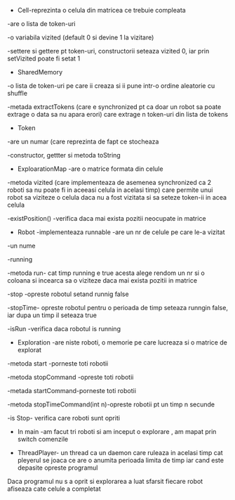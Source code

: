 
* Cell-reprezinta o celula din matricea ce trebuie compleata
 
 -are o lista de token-uri
 
 -o variabila vizited (default 0 si devine 1 la vizitare)
 
 -settere si gettere pt token-uri, constructorii seteaza vizited 0, iar prin setVizited poate fi setat 1
 
 * SharedMemory
 
-o lista de token-uri pe care ii creaza si ii pune intr-o ordine aleatorie cu shuffle

-metada extractTokens (care e synchronized pt ca doar un robot sa poate extrage o data sa nu apara erori) care extrage n token-uri din lista de tokens

* Token

-are un numar (care reprezinta de fapt ce stocheaza

-constructor, gettter si metoda toString

* ExploarationMap
-are o matrice formata din celule

-metoda vizited (care implementeaza de asemenea synchronized ca 2 roboti sa nu poate fi in aceeasi celula in acelasi timp)  care permite unui robot sa viziteze o celula daca nu a fost vizitata si sa seteze token-ii in acea celula

-existPosition() -verifica daca mai exista pozitii neocupate in matrice

* Robot -implementeaza runnable
-are un nr de celule pe care le-a vizitat

-un nume

-running

-metoda run- cat timp running e true acesta alege rendom un nr si o coloana si incearca sa o viziteze daca mai exista pozitii in matrice

-stop -opreste robotul setand runnig false

-stopTime- opreste robotul pentru o perioada de timp seteaza runngin false, iar dupa un timp il seteaza true

-isRun -verifica daca robotul is running

* Exploration
-are niste roboti, o memorie pe care lucreaza si o matrice de explorat

-metoda start -porneste toti robotii

-metoda stopCommand -opreste toti robotii

-metada startCommand-porneste toti robotii

-metoda stopTimeCommand(int n)-opreste robotii pt un timp n secunde

-is Stop- verifica care roboti sunt opriti

* In main
-am facut tri roboti si am inceput o explorare , am mapat prin switch comenzile

* ThreadPlayer- un thread ca un daemon care ruleaza in acelasi timp cat pleyerul se joaca ce are o anumita perioada limita de timp iar cand este depasite opreste programul

Daca programul nu s a oprit si explorarea a luat sfarsit fiecare robot afiseaza cate celule a completat

